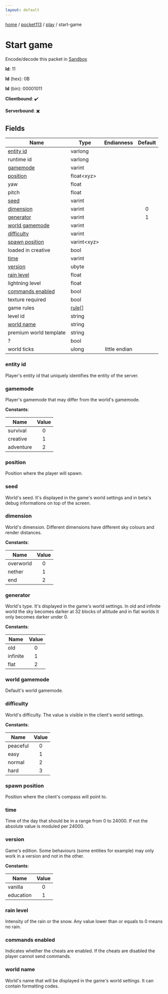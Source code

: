 ```yaml
---
layout: default
---
```


[home](/)  /  [pocket113](/protocol/pocket113)  /  [play](/protocol/pocket113/play)  /  start-game

# Start game

Encode/decode this packet in [Sandbox](../../../sandbox/pocket113#play.start_game)

**Id**: 11

**Id** (hex): 0B

**Id** (bin): 00001011

**Clientbound**: ✔️

**Serverbound**: ✖️

## Fields

Name | Type | Endianness | Default
---|---|:---:|:---:
[entity id](#entity-id) | varlong |  | 
runtime id | varlong |  | 
[gamemode](#gamemode) | varint |  | 
[position](#position) | float&lt;xyz&gt; |  | 
yaw | float |  | 
pitch | float |  | 
[seed](#seed) | varint |  | 
[dimension](#dimension) | varint |  | 0
[generator](#generator) | varint |  | 1
[world gamemode](#world-gamemode) | varint |  | 
[difficulty](#difficulty) | varint |  | 
[spawn position](#spawn-position) | varint&lt;xyz&gt; |  | 
loaded in creative | bool |  | 
[time](#time) | varint |  | 
[version](#version) | ubyte |  | 
[rain level](#rain-level) | float |  | 
lightning level | float |  | 
[commands enabled](#commands-enabled) | bool |  | 
texture required | bool |  | 
game rules | [rule](/protocol/pocket113/types/rule)[] |  | 
level id | string |  | 
[world name](#world-name) | string |  | 
premium world template | string |  | 
? | bool |  | 
world ticks | ulong | little endian | 

### entity id

Player's entity id that uniquely identifies the entity of the server.

### gamemode

Player's gamemode that may differ from the world's gamemode.

**Constants**:

Name | Value
---|:---:
survival | 0
creative | 1
adventure | 2

### position

Position where the player will spawn.

### seed

World's seed. It's displayed in the game's world settings and in beta's debug informations on top of the screen.

### dimension

World's dimension. Different dimensions have different sky colours and render distances.

**Constants**:

Name | Value
---|:---:
overworld | 0
nether | 1
end | 2

### generator

World's type. It's displayed in the game's world settings.
In old and infinite world the sky becomes darker at 32 blocks of altitude and in flat worlds it only becomes darker under 0.

**Constants**:

Name | Value
---|:---:
old | 0
infinite | 1
flat | 2

### world gamemode

Default's world gamemode.

### difficulty

World's difficulty. The value is visible in the client's world settings.

**Constants**:

Name | Value
---|:---:
peaceful | 0
easy | 1
normal | 2
hard | 3

### spawn position

Position where the client's compass will point to.

### time

Time of the day that should be in a range from 0 to 24000. If not the absolute value is moduled per 24000.

### version

Game's edition. Some behaviours (some entities for example) may only work in a version and not in the other.

**Constants**:

Name | Value
---|:---:
vanilla | 0
education | 1

### rain level

Intensity of the rain or the snow. Any value lower than or equals to 0 means no rain.

### commands enabled

Indicates whether the cheats are enabled. If the cheats are disabled the player cannot send commands.

### world name

World's name that will be displayed in the game's world settings. It can contain formatting codes.

